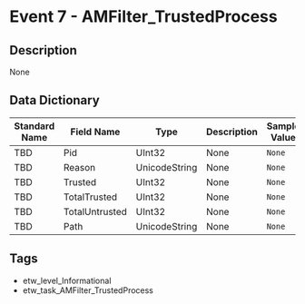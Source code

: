 # Event 7 - AMFilter_TrustedProcess

## Description
None

## Data Dictionary
|Standard Name|Field Name|Type|Description|Sample Value|
|---|---|---|---|---|
|TBD|Pid|UInt32|None|`None`|
|TBD|Reason|UnicodeString|None|`None`|
|TBD|Trusted|UInt32|None|`None`|
|TBD|TotalTrusted|UInt32|None|`None`|
|TBD|TotalUntrusted|UInt32|None|`None`|
|TBD|Path|UnicodeString|None|`None`|

## Tags
* etw_level_Informational
* etw_task_AMFilter_TrustedProcess